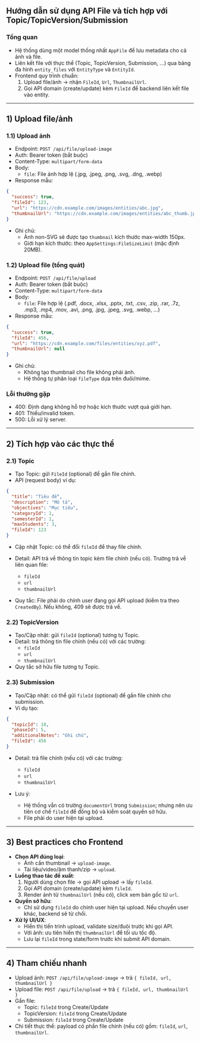 ## Hướng dẫn sử dụng API File và tích hợp với Topic/TopicVersion/Submission

### Tổng quan

- Hệ thống dùng một model thống nhất `AppFile` để lưu metadata cho cả ảnh và file.
- Liên kết file với thực thể (Topic, TopicVersion, Submission, ...) qua bảng đa hình `entity_files` với `EntityType` và `EntityId`.
- Frontend quy trình chuẩn:
  1. Upload file/ảnh → nhận `FileId`, `Url`, `ThumbnailUrl`.
  2. Gọi API domain (create/update) kèm `FileId` để backend liên kết file vào entity.

---

## 1) Upload file/ảnh

### 1.1) Upload ảnh

- Endpoint: `POST /api/file/upload-image`
- Auth: Bearer token (bắt buộc)
- Content-Type: `multipart/form-data`
- Body:
  - `file`: File ảnh hợp lệ (.jpg, .jpeg, .png, .svg, .dng, .webp)
- Response mẫu:

```json
{
  "success": true,
  "fileId": 123,
  "url": "https://cdn.example.com/images/entities/abc.jpg",
  "thumbnailUrl": "https://cdn.example.com/images/entities/abc_thumb.jpg"
}
```

- Ghi chú:
  - Ảnh non-SVG sẽ được tạo `thumbnail` kích thước max-width 150px.
  - Giới hạn kích thước: theo `AppSettings:FileSizeLimit` (mặc định 20MB).

### 1.2) Upload file (tổng quát)

- Endpoint: `POST /api/file/upload`
- Auth: Bearer token (bắt buộc)
- Content-Type: `multipart/form-data`
- Body:
  - `file`: File hợp lệ (.pdf, .docx, .xlsx, .pptx, .txt, .csv, .zip, .rar, .7z, .mp3, .mp4, .mov, .avi, .png, .jpg, .jpeg, .svg, .webp, ...)
- Response mẫu:

```json
{
  "success": true,
  "fileId": 456,
  "url": "https://cdn.example.com/files/entities/xyz.pdf",
  "thumbnailUrl": null
}
```

- Ghi chú:
  - Không tạo thumbnail cho file không phải ảnh.
  - Hệ thống tự phân loại `fileType` dựa trên đuôi/mime.

### Lỗi thường gặp

- 400: Định dạng không hỗ trợ hoặc kích thước vượt quá giới hạn.
- 401: Thiếu/invalid token.
- 500: Lỗi xử lý server.

---

## 2) Tích hợp vào các thực thể

### 2.1) Topic

- Tạo Topic: gửi `FileId` (optional) để gắn file chính.
- API (request body) ví dụ:

```json
{
  "title": "Tiêu đề",
  "description": "Mô tả",
  "objectives": "Mục tiêu",
  "categoryId": 1,
  "semesterId": 1,
  "maxStudents": 3,
  "fileId": 123
}
```

- Cập nhật Topic: có thể đổi `fileId` để thay file chính.

- Detail: API trả về thông tin topic kèm file chính (nếu có). Trường trả về liên quan file:

  - `fileId`
  - `url`
  - `thumbnailUrl`

- Quy tắc: File phải do chính user đang gọi API upload (kiểm tra theo `CreatedBy`). Nếu không, 409 sẽ được trả về.

### 2.2) TopicVersion

- Tạo/Cập nhật: gửi `fileId` (optional) tương tự Topic.
- Detail: trả thông tin file chính (nếu có) với các trường:
  - `fileId`
  - `url`
  - `thumbnailUrl`
- Quy tắc sở hữu file tương tự Topic.

### 2.3) Submission

- Tạo/Cập nhật: có thể gửi `fileId` (optional) để gắn file chính cho submission.
- Ví dụ tạo:

```json
{
  "topicId": 10,
  "phaseId": 5,
  "additionalNotes": "Ghi chú",
  "fileId": 456
}
```

- Detail: trả file chính (nếu có) với các trường:

  - `fileId`
  - `url`
  - `thumbnailUrl`

- Lưu ý:
  - Hệ thống vẫn có trường `documentUrl` trong `Submission`; nhưng nên ưu tiên cơ chế `fileId` để đồng bộ và kiểm soát quyền sở hữu.
  - File phải do user hiện tại upload.

---

## 3) Best practices cho Frontend

- **Chọn API đúng loại**:
  - Ảnh cần thumbnail → `upload-image`.
  - Tài liệu/video/âm thanh/zip → `upload`.
- **Luồng thao tác đề xuất**:
  1. Người dùng chọn file → gọi API upload → lấy `fileId`.
  2. Gọi API domain (create/update) kèm `fileId`.
  3. Render ảnh từ `thumbnailUrl` (nếu có), click xem bản gốc từ `url`.
- **Quyền sở hữu**:
  - Chỉ sử dụng `fileId` do chính user hiện tại upload. Nếu chuyển user khác, backend sẽ từ chối.
- **Xử lý UI/UX**:
  - Hiển thị tiến trình upload, validate size/đuôi trước khi gọi API.
  - Với ảnh: ưu tiên hiển thị `thumbnailUrl` để tối ưu tốc độ.
  - Lưu lại `fileId` trong state/form trước khi submit API domain.

---

## 4) Tham chiếu nhanh

- Upload ảnh: `POST /api/file/upload-image` → trả `{ fileId, url, thumbnailUrl }`
- Upload file: `POST /api/file/upload` → trả `{ fileId, url, thumbnailUrl }`
- Gắn file:
  - Topic: `fileId` trong Create/Update
  - TopicVersion: `fileId` trong Create/Update
  - Submission: `fileId` trong Create/Update
- Chi tiết thực thể: payload có phần file chính (nếu có) gồm: `fileId`, `url`, `thumbnailUrl`.
